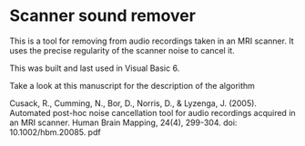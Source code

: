 # Scanner sound remover

This is a tool for removing from audio recordings taken in an MRI scanner. It uses the precise regularity of the scanner noise to cancel it.

This was built and last used in Visual Basic 6.

Take a look at this manuscript for the description of the algorithm

Cusack, R., Cumming, N., Bor, D., Norris, D., & Lyzenga, J. (2005). Automated post-hoc noise cancellation tool for audio recordings acquired in an MRI scanner. Human Brain Mapping, 24(4), 299-304. doi: 10.1002/hbm.20085. pdf
